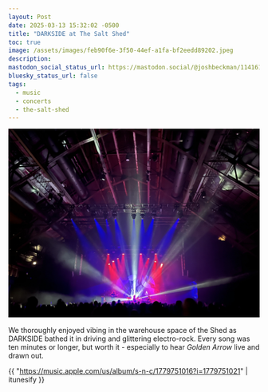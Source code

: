 ```yaml
---
layout: Post
date: 2025-03-13 15:32:02 -0500
title: "DARKSIDE at The Salt Shed"
toc: true
image: /assets/images/feb90f6e-3f50-44ef-a1fa-bf2eedd89202.jpeg
description: 
mastodon_social_status_url: https://mastodon.social/@joshbeckman/114161991890075958
bluesky_status_url: false
tags:
  - music
  - concerts
  - the-salt-shed
---
```



![darkside in concert](/assets/images/feb90f6e-3f50-44ef-a1fa-bf2eedd89202.jpeg)

We thoroughly enjoyed vibing in the warehouse space of the Shed as DARKSIDE bathed it in driving and glittering electro-rock. Every song was ten minutes or longer, but worth it - especially to hear _Golden Arrow_ live and drawn out.

{{ "https://music.apple.com/us/album/s-n-c/1779751016?i=1779751021" | itunesify }}
